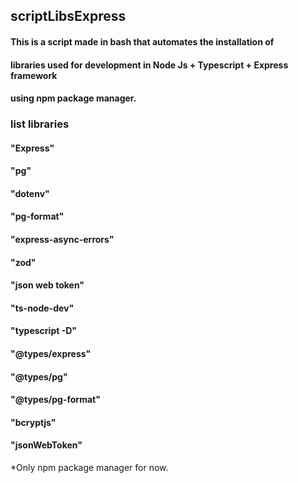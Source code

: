## scriptLibsExpress

#### This is a script made in bash that automates the installation of 
#### libraries used for development in Node Js + Typescript + Express framework 
#### using npm package manager.


### list libraries

#### "Express"
#### "pg"
#### "dotenv"
#### "pg-format"
#### "express-async-errors"
#### "zod"
#### "json web token"
#### "ts-node-dev"
#### "typescript -D"
#### "@types/express"
#### "@types/pg"
#### "@types/pg-format"
#### "bcryptjs"
#### "jsonWebToken"


*Only npm package manager for now.
